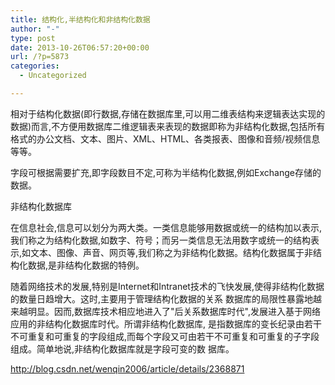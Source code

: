 ```yaml
---
title: 结构化,半结构化和非结构化数据
author: "-"
type: post
date: 2013-10-26T06:57:20+00:00
url: /?p=5873
categories:
  - Uncategorized

---
```

相对于结构化数据(即行数据,存储在数据库里,可以用二维表结构来逻辑表达实现的数据)而言,不方便用数据库二维逻辑表来表现的数据即称为非结构化数据,包括所有格式的办公文档、文本、图片、XML、HTML、各类报表、图像和音频/视频信息等等。


字段可根据需要扩充,即字段数目不定,可称为半结构化数据,例如Exchange存储的数据。


非结构化数据库


在信息社会,信息可以划分为两大类。一类信息能够用数据或统一的结构加以表示,我们称之为结构化数据,如数字、符号；而另一类信息无法用数字或统一的结构表示,如文本、图像、声音、网页等,我们称之为非结构化数据。结构化数据属于非结构化数据,是非结构化数据的特例。


随着网络技术的发展,特别是Internet和Intranet技术的飞快发展,使得非结构化数据的数量日趋增大。这时,主要用于管理结构化数据的关系 数据库的局限性暴露地越来越明显。因而,数据库技术相应地进入了"后关系数据库时代",发展进入基于网络应用的非结构化数据库时代。所谓非结构化数据库, 是指数据库的变长纪录由若干不可重复和可重复的字段组成,而每个字段又可由若干不可重复和可重复的子字段组成。简单地说,非结构化数据库就是字段可变的数 据库。

<http://blog.csdn.net/wenqin2006/article/details/2368871>